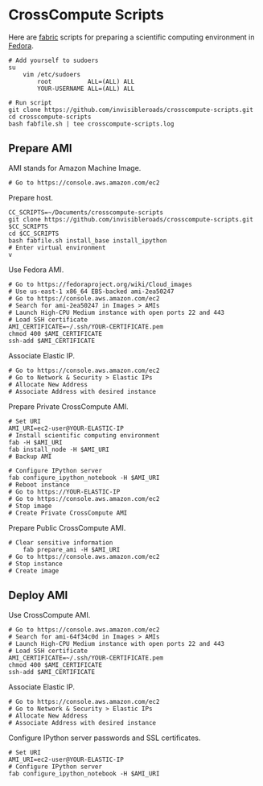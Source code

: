 CrossCompute Scripts
====================
Here are [fabric](http://docs.fabfile.org) scripts for preparing a scientific computing environment in [Fedora](http://fedoraproject.org).

    # Add yourself to sudoers
    su
        vim /etc/sudoers
            root          ALL=(ALL) ALL
            YOUR-USERNAME ALL=(ALL) ALL

    # Run script
    git clone https://github.com/invisibleroads/crosscompute-scripts.git
    cd crosscompute-scripts
    bash fabfile.sh | tee crosscompute-scripts.log


Prepare AMI
-----------
AMI stands for Amazon Machine Image.

    # Go to https://console.aws.amazon.com/ec2

Prepare host.

    CC_SCRIPTS=~/Documents/crosscompute-scripts
    git clone https://github.com/invisibleroads/crosscompute-scripts.git $CC_SCRIPTS
    cd $CC_SCRIPTS
    bash fabfile.sh install_base install_ipython
    # Enter virtual environment
    v

Use Fedora AMI.

    # Go to https://fedoraproject.org/wiki/Cloud_images
    # Use us-east-1 x86_64 EBS-backed ami-2ea50247 
    # Go to https://console.aws.amazon.com/ec2
    # Search for ami-2ea50247 in Images > AMIs
    # Launch High-CPU Medium instance with open ports 22 and 443
    # Load SSH certificate
    AMI_CERTIFICATE=~/.ssh/YOUR-CERTIFICATE.pem
    chmod 400 $AMI_CERTIFICATE
    ssh-add $AMI_CERTIFICATE

Associate Elastic IP.

    # Go to https://console.aws.amazon.com/ec2
    # Go to Network & Security > Elastic IPs
    # Allocate New Address
    # Associate Address with desired instance

Prepare Private CrossCompute AMI.

    # Set URI
    AMI_URI=ec2-user@YOUR-ELASTIC-IP
    # Install scientific computing environment
    fab -H $AMI_URI
    fab install_node -H $AMI_URI
    # Backup AMI

    # Configure IPython server
    fab configure_ipython_notebook -H $AMI_URI
    # Reboot instance
    # Go to https://YOUR-ELASTIC-IP
    # Go to https://console.aws.amazon.com/ec2
    # Stop image
    # Create Private CrossCompute AMI

Prepare Public CrossCompute AMI.

    # Clear sensitive information
        fab prepare_ami -H $AMI_URI
    # Go to https://console.aws.amazon.com/ec2
    # Stop instance
    # Create image


Deploy AMI
----------
Use CrossCompute AMI.

    # Go to https://console.aws.amazon.com/ec2
    # Search for ami-64f34c0d in Images > AMIs
    # Launch High-CPU Medium instance with open ports 22 and 443
    # Load SSH certificate
    AMI_CERTIFICATE=~/.ssh/YOUR-CERTIFICATE.pem
    chmod 400 $AMI_CERTIFICATE
    ssh-add $AMI_CERTIFICATE

Associate Elastic IP.

    # Go to https://console.aws.amazon.com/ec2
    # Go to Network & Security > Elastic IPs
    # Allocate New Address
    # Associate Address with desired instance

Configure IPython server passwords and SSL certificates.

    # Set URI
    AMI_URI=ec2-user@YOUR-ELASTIC-IP
    # Configure IPython server
    fab configure_ipython_notebook -H $AMI_URI
